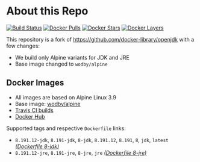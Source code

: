 # About this Repo

[![Build Status](https://travis-ci.com/wodby/openjdk.svg?branch=master)](https://travis-ci.com/wodby/openjdk)
[![Docker Pulls](https://img.shields.io/docker/pulls/wodby/openjdk.svg)](https://hub.docker.com/r/wodby/openjdk)
[![Docker Stars](https://img.shields.io/docker/stars/wodby/openjdk.svg)](https://hub.docker.com/r/wodby/openjdk)
[![Docker Layers](https://images.microbadger.com/badges/image/wodby/openjdk.svg)](https://microbadger.com/images/wodby/openjdk)

This repository is a fork of https://github.com/docker-library/openjdk with a few changes:

* We build only Alpine variants for JDK and JRE
* Base image changed to `wodby/alpine`

## Docker Images

* All images are based on Alpine Linux 3.9
* Base image: [wodby/alpine](https://github.com/wodby/alpine)
* [Travis CI builds](https://travis-ci.com/wodby/openjdk) 
* [Docker Hub](https://hub.docker.com/r/wodby/openjdk)

Supported tags and respective `Dockerfile` links:

* `8.191.12-jdk`, `8.191-jdk`, `8-jdk`, `8.191.12`, `8.191`, `8`, `jdk`, `latest` [_(Dockerfile 8-jdk)_]
* `8.191.12-jre`, `8.191-jre`, `8-jre`, `jre` [_(Dockerfile 8-jre)_]

[_(Dockerfile 8-jdk)_]: https://github.com/wodby/openjdk/tree/master/8/jdk/alpine/Dockerfile.wodby
[_(Dockerfile 8-jre)_]: https://github.com/wodby/openjdk/tree/master/8/jre/alpine/Dockerfile.wodby
